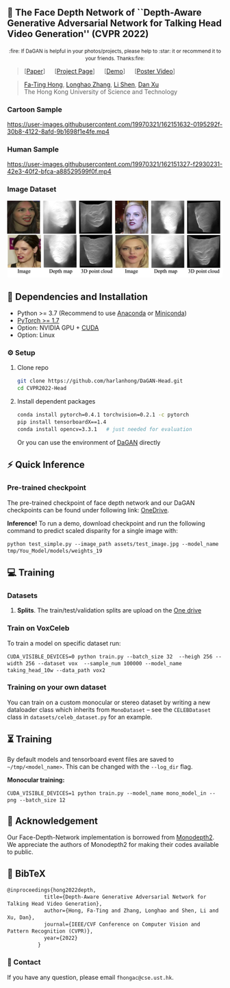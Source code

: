 
## :book: The Face Depth Network of ``Depth-Aware Generative Adversarial Network for Talking Head Video Generation'' (CVPR 2022)
<p align="center">
  <small>:fire: If DaGAN is helpful in your photos/projects, please help to :star: it or recommend it to your friends. Thanks:fire:</small>
</p>

> [[Paper](https://arxiv.org/abs/2203.06605)] &emsp; [[Project Page](https://harlanhong.github.io/publications/dagan.html)] &emsp; [[Demo](https://huggingface.co/spaces/HarlanHong/DaGAN)] &emsp; [[Poster Video](https://www.youtube.com/watch?v=nahsJNjWzGo&t=1s)]<br>
<!-- > [Fa-Ting Hong](https://harlanhong.github.io), [Longhao Zhang](https://dblp.org/pid/236/7382.html), [Li Shen](https://scholar.google.co.uk/citations?user=ABbCaxsAAAAJ&hl=en), [Dan Xu](https://www.danxurgb.net) <br> -->
<!-- > The Hong Kong University of Science and Technology, Alibaba Cloud -->
> [Fa-Ting Hong](https://harlanhong.github.io), [Longhao Zhang](), [Li Shen](), [Dan Xu](https://www.danxurgb.net) <br>
> The Hong Kong University of Science and Technology
### Cartoon Sample
https://user-images.githubusercontent.com/19970321/162151632-0195292f-30b8-4122-8afd-9b1698f1e4fe.mp4

### Human Sample
https://user-images.githubusercontent.com/19970321/162151327-f2930231-42e3-40f2-bfca-a88529599f0f.mp4

### Image Dataset
<p align="center">
  <img src="assets/pointcloud.jpg">
</p>



## :wrench: Dependencies and Installation

- Python >= 3.7 (Recommend to use [Anaconda](https://www.anaconda.com/download/#linux) or [Miniconda](https://docs.conda.io/en/latest/miniconda.html))
- [PyTorch >= 1.7](https://pytorch.org/)
- Option: NVIDIA GPU + [CUDA](https://developer.nvidia.com/cuda-downloads)
- Option: Linux

### ⚙️ Setup

1. Clone repo

    ```bash
    git clone https://github.com/harlanhong/DaGAN-Head.git
    cd CVPR2022-Head
    ```

2. Install dependent packages

    ```bash
    conda install pytorch=0.4.1 torchvision=0.2.1 -c pytorch
    pip install tensorboardX==1.4
    conda install opencv=3.3.1   # just needed for evaluation
    ```
    Or you can use the environment of [DaGAN](https://github.com/harlanhong/CVPR2022-DaGAN) directly
## :zap: Quick Inference

### Pre-trained checkpoint
The pre-trained checkpoint of face depth network and our DaGAN checkpoints can be found under following link: [OneDrive](https://hkustconnect-my.sharepoint.com/:f:/g/personal/fhongac_connect_ust_hk/EjfeXuzwo3JMn7s0oOPN_q0B81P5Wgu_kbYJAh7uSAKS2w?e=KaQcPk).

**Inference!**
To run a demo, download checkpoint and run the following command to predict scaled disparity for a single image with:


```shell
python test_simple.py --image_path assets/test_image.jpg --model_name tmp/You_Model/models/weights_19
```

## :computer: Training


### Datasets
 
1) **Splits**. The train/test/validation splits are upload on the [One drive](https://hkustconnect-my.sharepoint.com/:f:/g/personal/fhongac_connect_ust_hk/Eq3AeGskIzlBnb6qiAsrGPoBM0Euv5yX9k3dtanIRgatcg?e=8gsxdr)

### Train on VoxCeleb
To train a model on specific dataset run:
```
CUDA_VISIBLE_DEVICES=0 python train.py --batch_size 32  --heigh 256 --width 256 --dataset vox  --sample_num 100000 --model_name taking_head_10w --data_path vox2

```


### Training on your own dataset
You can train on a custom monocular or stereo dataset by writing a new dataloader class which inherits from `MonoDataset` – see the `CELEBDataset` class in `datasets/celeb_dataset.py` for an example.


## ⏳ Training

By default models and tensorboard event files are saved to `~/tmp/<model_name>`.
This can be changed with the `--log_dir` flag.

**Monocular training:**
```shell
CUDA_VISIBLE_DEVICES=1 python train.py --model_name mono_model_in --png --batch_size 12
```



## :scroll: Acknowledgement

 Our Face-Depth-Network implementation is borrowed from [Monodepth2](https://github.com/nianticlabs/monodepth2). We appreciate the authors of Monodepth2 for making their codes available to public.

## :scroll: BibTeX

```
@inproceedings{hong2022depth,
            title={Depth-Aware Generative Adversarial Network for Talking Head Video Generation},
            author={Hong, Fa-Ting and Zhang, Longhao and Shen, Li and Xu, Dan},
            journal={IEEE/CVF Conference on Computer Vision and Pattern Recognition (CVPR)},
            year={2022}
          }
```

### :e-mail: Contact

If you have any question, please email `fhongac@cse.ust.hk`.